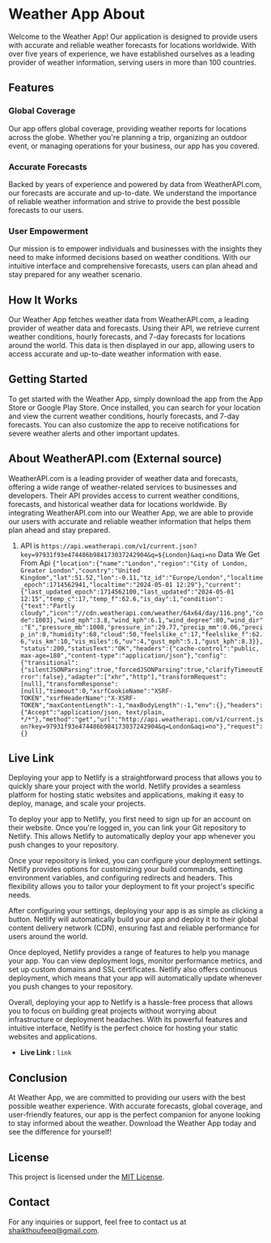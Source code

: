 # Weather App About

Welcome to the Weather App! Our application is designed to provide users with accurate and reliable weather forecasts for locations worldwide. With over five years of experience, we have established ourselves as a leading provider of weather information, serving users in more than 100 countries.

## Features

### Global Coverage

Our app offers global coverage, providing weather reports for locations across the globe. Whether you're planning a trip, organizing an outdoor event, or managing operations for your business, our app has you covered.

### Accurate Forecasts

Backed by years of experience and powered by data from WeatherAPI.com, our forecasts are accurate and up-to-date. We understand the importance of reliable weather information and strive to provide the best possible forecasts to our users.

### User Empowerment

Our mission is to empower individuals and businesses with the insights they need to make informed decisions based on weather conditions. With our intuitive interface and comprehensive forecasts, users can plan ahead and stay prepared for any weather scenario.

## How It Works

Our Weather App fetches weather data from WeatherAPI.com, a leading provider of weather data and forecasts. Using their API, we retrieve current weather conditions, hourly forecasts, and 7-day forecasts for locations around the world. This data is then displayed in our app, allowing users to access accurate and up-to-date weather information with ease.

## Getting Started

To get started with the Weather App, simply download the app from the App Store or Google Play Store. Once installed, you can search for your location and view the current weather conditions, hourly forecasts, and 7-day forecasts. You can also customize the app to receive notifications for severe weather alerts and other important updates.

## About WeatherAPI.com (External source)

WeatherAPI.com is a leading provider of weather data and forecasts, offering a wide range of weather-related services to businesses and developers. Their API provides access to current weather conditions, forecasts, and historical weather data for locations worldwide. By integrating WeatherAPI.com into our Weather App, we are able to provide our users with accurate and reliable weather information that helps them plan ahead and stay prepared.

1. API is `https://api.weatherapi.com/v1/current.json?key=97931f93e474486b984173037242904&q=${London}&aqi=no`
   Data We Get From Api
   `{"location":{"name":"London","region":"City of London, Greater London","country":"United Kingdom","lat":51.52,"lon":-0.11,"tz_id":"Europe/London","localtime_epoch":1714562941,"localtime":"2024-05-01 12:29"},"current":{"last_updated_epoch":1714562100,"last_updated":"2024-05-01 12:15","temp_c":17,"temp_f":62.6,"is_day":1,"condition":{"text":"Partly cloudy","icon":"//cdn.weatherapi.com/weather/64x64/day/116.png","code":1003},"wind_mph":3.8,"wind_kph":6.1,"wind_degree":80,"wind_dir":"E","pressure_mb":1008,"pressure_in":29.77,"precip_mm":0.06,"precip_in":0,"humidity":68,"cloud":50,"feelslike_c":17,"feelslike_f":62.6,"vis_km":10,"vis_miles":6,"uv":4,"gust_mph":5.1,"gust_kph":8.3}},"status":200,"statusText":"OK","headers":{"cache-control":"public, max-age=180","content-type":"application/json"},"config":{"transitional":{"silentJSONParsing":true,"forcedJSONParsing":true,"clarifyTimeoutError":false},"adapter":["xhr","http"],"transformRequest":[null],"transformResponse":[null],"timeout":0,"xsrfCookieName":"XSRF-TOKEN","xsrfHeaderName":"X-XSRF-TOKEN","maxContentLength":-1,"maxBodyLength":-1,"env":{},"headers":{"Accept":"application/json, text/plain, */*"},"method":"get","url":"http://api.weatherapi.com/v1/current.json?key=97931f93e474486b984173037242904&q=London&aqi=no"},"request":{}`

## Live Link 

Deploying your app to Netlify is a straightforward process that allows you to quickly share your project with the world. Netlify provides a seamless platform for hosting static websites and applications, making it easy to deploy, manage, and scale your projects.

To deploy your app to Netlify, you first need to sign up for an account on their website. Once you're logged in, you can link your Git repository to Netlify. This allows Netlify to automatically deploy your app whenever you push changes to your repository.

Once your repository is linked, you can configure your deployment settings. Netlify provides options for customizing your build commands, setting environment variables, and configuring redirects and headers. This flexibility allows you to tailor your deployment to fit your project's specific needs.

After configuring your settings, deploying your app is as simple as clicking a button. Netlify will automatically build your app and deploy it to their global content delivery network (CDN), ensuring fast and reliable performance for users around the world.

Once deployed, Netlify provides a range of features to help you manage your app. You can view deployment logs, monitor performance metrics, and set up custom domains and SSL certificates. Netlify also offers continuous deployment, which means that your app will automatically update whenever you push changes to your repository.

Overall, deploying your app to Netlify is a hassle-free process that allows you to focus on building great projects without worrying about infrastructure or deployment headaches. With its powerful features and intuitive interface, Netlify is the perfect choice for hosting your static websites and applications.

- **Live Link :**  `link`

## Conclusion

At Weather App, we are committed to providing our users with the best possible weather experience. With accurate forecasts, global coverage, and user-friendly features, our app is the perfect companion for anyone looking to stay informed about the weather. Download the Weather App today and see the difference for yourself!

## License

This project is licensed under the [MIT License](LICENSE).

## Contact

For any inquiries or support, feel free to contact us at [shaikthoufeeq@gmail.com](mailto:shaikthoufeeq@gmail.com).
